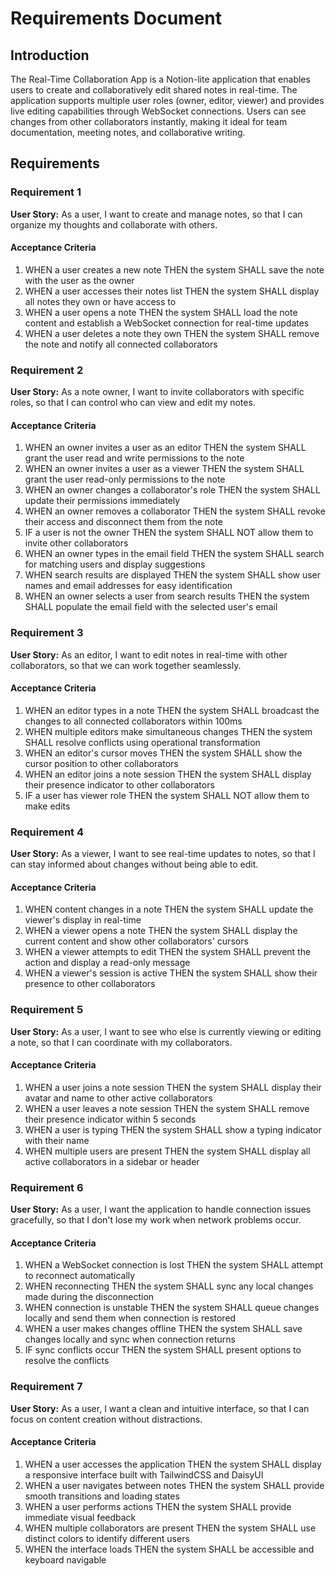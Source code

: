 # Requirements Document

## Introduction

The Real-Time Collaboration App is a Notion-lite application that enables users to create and collaboratively edit shared notes in real-time. The application supports multiple user roles (owner, editor, viewer) and provides live editing capabilities through WebSocket connections. Users can see changes from other collaborators instantly, making it ideal for team documentation, meeting notes, and collaborative writing.

## Requirements

### Requirement 1

**User Story:** As a user, I want to create and manage notes, so that I can organize my thoughts and collaborate with others.

#### Acceptance Criteria

1. WHEN a user creates a new note THEN the system SHALL save the note with the user as the owner
2. WHEN a user accesses their notes list THEN the system SHALL display all notes they own or have access to
3. WHEN a user opens a note THEN the system SHALL load the note content and establish a WebSocket connection for real-time updates
4. WHEN a user deletes a note they own THEN the system SHALL remove the note and notify all connected collaborators

### Requirement 2

**User Story:** As a note owner, I want to invite collaborators with specific roles, so that I can control who can view and edit my notes.

#### Acceptance Criteria

1. WHEN an owner invites a user as an editor THEN the system SHALL grant the user read and write permissions to the note
2. WHEN an owner invites a user as a viewer THEN the system SHALL grant the user read-only permissions to the note
3. WHEN an owner changes a collaborator's role THEN the system SHALL update their permissions immediately
4. WHEN an owner removes a collaborator THEN the system SHALL revoke their access and disconnect them from the note
5. IF a user is not the owner THEN the system SHALL NOT allow them to invite other collaborators
6. WHEN an owner types in the email field THEN the system SHALL search for matching users and display suggestions
7. WHEN search results are displayed THEN the system SHALL show user names and email addresses for easy identification
8. WHEN an owner selects a user from search results THEN the system SHALL populate the email field with the selected user's email

### Requirement 3

**User Story:** As an editor, I want to edit notes in real-time with other collaborators, so that we can work together seamlessly.

#### Acceptance Criteria

1. WHEN an editor types in a note THEN the system SHALL broadcast the changes to all connected collaborators within 100ms
2. WHEN multiple editors make simultaneous changes THEN the system SHALL resolve conflicts using operational transformation
3. WHEN an editor's cursor moves THEN the system SHALL show the cursor position to other collaborators
4. WHEN an editor joins a note session THEN the system SHALL display their presence indicator to other collaborators
5. IF a user has viewer role THEN the system SHALL NOT allow them to make edits

### Requirement 4

**User Story:** As a viewer, I want to see real-time updates to notes, so that I can stay informed about changes without being able to edit.

#### Acceptance Criteria

1. WHEN content changes in a note THEN the system SHALL update the viewer's display in real-time
2. WHEN a viewer opens a note THEN the system SHALL display the current content and show other collaborators' cursors
3. WHEN a viewer attempts to edit THEN the system SHALL prevent the action and display a read-only message
4. WHEN a viewer's session is active THEN the system SHALL show their presence to other collaborators

### Requirement 5

**User Story:** As a user, I want to see who else is currently viewing or editing a note, so that I can coordinate with my collaborators.

#### Acceptance Criteria

1. WHEN a user joins a note session THEN the system SHALL display their avatar and name to other active collaborators
2. WHEN a user leaves a note session THEN the system SHALL remove their presence indicator within 5 seconds
3. WHEN a user is typing THEN the system SHALL show a typing indicator with their name
4. WHEN multiple users are present THEN the system SHALL display all active collaborators in a sidebar or header

### Requirement 6

**User Story:** As a user, I want the application to handle connection issues gracefully, so that I don't lose my work when network problems occur.

#### Acceptance Criteria

1. WHEN a WebSocket connection is lost THEN the system SHALL attempt to reconnect automatically
2. WHEN reconnecting THEN the system SHALL sync any local changes made during the disconnection
3. WHEN connection is unstable THEN the system SHALL queue changes locally and send them when connection is restored
4. WHEN a user makes changes offline THEN the system SHALL save changes locally and sync when connection returns
5. IF sync conflicts occur THEN the system SHALL present options to resolve the conflicts

### Requirement 7

**User Story:** As a user, I want a clean and intuitive interface, so that I can focus on content creation without distractions.

#### Acceptance Criteria

1. WHEN a user accesses the application THEN the system SHALL display a responsive interface built with TailwindCSS and DaisyUI
2. WHEN a user navigates between notes THEN the system SHALL provide smooth transitions and loading states
3. WHEN a user performs actions THEN the system SHALL provide immediate visual feedback
4. WHEN multiple collaborators are present THEN the system SHALL use distinct colors to identify different users
5. WHEN the interface loads THEN the system SHALL be accessible and keyboard navigable